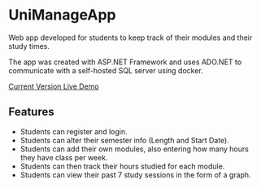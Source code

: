 # UniManageApp
Web app developed for students to keep track of their modules and their study times. 

The app was created with ASP.NET Framework and uses ADO.NET to communicate with a self-hosted SQL server using docker.

[Current Version Live Demo](https://studytracker.azurewebsites.net)

## Features
- Students can register and login.
- Students can alter their semester info (Length and Start Date).
- Students can add their own modules, also entering how many hours they have class per week.
- Students can then track their hours studied for each module.
- Students can view their past 7 study sessions in the form of a graph.
